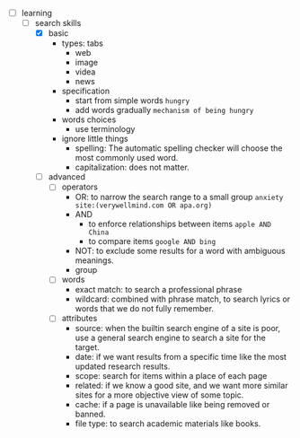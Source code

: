 - [ ] learning
	- [ ] search skills
		- [x] basic
			- types: tabs
				- web
				- image
				- videa
				- news
			- specification
				- start from simple words
					```hungry```
				- add words gradually
					```mechanism of being hungry```
			- words choices
				- use terminology
			- ignore little things
				- spelling: The automatic spelling checker will choose the most commonly used word.
				- capitalization: does not matter.
		- [ ] advanced
			- [ ] operators
				- OR: to narrow the search range to a small group
					```anxiety site:(verywellmind.com OR apa.org)```
				- AND
					- to enforce relationships between items
						```apple AND China```
					- to compare items
						```google AND bing``` 
				- NOT: to exclude some results for a word with ambiguous meanings. 
				- group
			- [ ] words
				- exact match: to search a professional phrase
				- wildcard: combined with phrase match, to search lyrics or words that we do not fully remember.
			- [ ] attributes
				- source: when the builtin search engine of a site is poor, use a general search engine to search a site for the target.
				- date: if we want results from a specific time like the most updated research results.
				- scope: search for items within a place of each page
				- related: if we know a good site, and we want more similar sites for a more objective view of some topic. 
				- cache: if a page is unavailable like being removed or banned.
				- file type: to search academic materials like books.

<!--stackedit_data:
eyJoaXN0b3J5IjpbLTE0Mjg4NTYwMDZdfQ==
-->